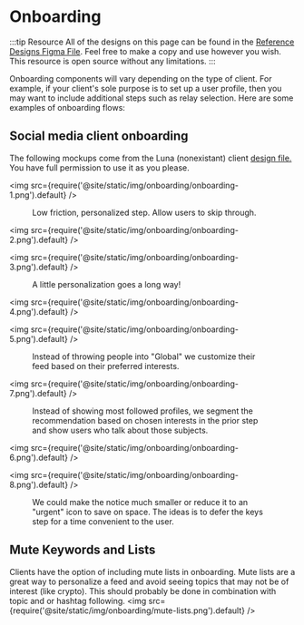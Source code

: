 # Onboarding

:::tip Resource
All of the designs on this page can be found in the [Reference Designs Figma File](https://www.figma.com/file/C2ztFLDxihrfturW7Q6kbj/Reference-Components?type=design&node-id=213%3A11495&mode=design&t=qbn9PiAj1v6RWRwM-1). Feel free to make a copy and use however you wish. This resource is open source without any limitations.
:::


Onboarding components will vary depending on the type of client. For example, if your client's sole purpose is to set up a user profile, then you may want to include additional steps such as relay selection. Here are some examples of onboarding flows:

## Social media client onboarding

The following mockups come from the Luna (nonexistant) client [design file.](https://www.figma.com/file/ThUW7QxTYT0BUxcH48uelG/Luna?type=design&node-id=0%3A1&t=ygHFbUBPAVUi4JzM-1) You have full permission to use it as you please.

<img src={require('@site/static/img/onboarding/onboarding-1.png').default} />
<figure>
<figcaption>Low friction, personalized step. Allow users to skip through.</figcaption>
</figure>


<img src={require('@site/static/img/onboarding/onboarding-2.png').default} />

<img src={require('@site/static/img/onboarding/onboarding-3.png').default} />
<figure>
<figcaption>A little personalization goes a long way!</figcaption>
</figure>

<img src={require('@site/static/img/onboarding/onboarding-4.png').default} />

<img src={require('@site/static/img/onboarding/onboarding-5.png').default} />
<figure>
<figcaption>Instead of throwing people into "Global" we customize their feed based on their preferred interests.</figcaption>
</figure>

<img src={require('@site/static/img/onboarding/onboarding-7.png').default} />
<figure>
<figcaption>Instead of showing most followed profiles, we segment the recommendation based on chosen interests in the prior step and show users who talk about those subjects.</figcaption>
</figure>


<img src={require('@site/static/img/onboarding/onboarding-6.png').default} />

<img src={require('@site/static/img/onboarding/onboarding-8.png').default} />
<figure>
<figcaption>We could make the notice much smaller or reduce it to an "urgent" icon to save on space. The ideas is to defer the keys step for a time convenient to the user.</figcaption>
</figure>

## Mute Keywords and Lists
Clients have the option of including mute lists in onboarding. Mute lists are a great way to personalize a feed and avoid seeing topics that may not be of interest (like crypto). This should probably be done in combination with topic and or hashtag following.
<img src={require('@site/static/img/onboarding/mute-lists.png').default} />
